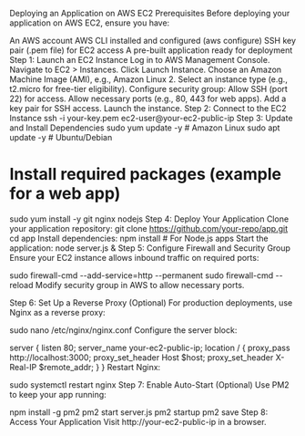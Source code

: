 Deploying an Application on AWS EC2
Prerequisites
Before deploying your application on AWS EC2, ensure you have:

An AWS account
AWS CLI installed and configured (aws configure)
SSH key pair (.pem file) for EC2 access
A pre-built application ready for deployment
Step 1: Launch an EC2 Instance
Log in to AWS Management Console.
Navigate to EC2 > Instances.
Click Launch Instance.
Choose an Amazon Machine Image (AMI), e.g., Amazon Linux 2.
Select an instance type (e.g., t2.micro for free-tier eligibility).
Configure security group:
Allow SSH (port 22) for access.
Allow necessary ports (e.g., 80, 443 for web apps).
Add a key pair for SSH access.
Launch the instance.
Step 2: Connect to the EC2 Instance
ssh -i your-key.pem ec2-user@your-ec2-public-ip
Step 3: Update and Install Dependencies
sudo yum update -y   # Amazon Linux
sudo apt update -y   # Ubuntu/Debian

# Install required packages (example for a web app)
sudo yum install -y git nginx nodejs
Step 4: Deploy Your Application
Clone your application repository:
git clone https://github.com/your-repo/app.git
cd app
Install dependencies:
npm install  # For Node.js apps
Start the application:
node server.js &
Step 5: Configure Firewall and Security Group
Ensure your EC2 instance allows inbound traffic on required ports:

sudo firewall-cmd --add-service=http --permanent
sudo firewall-cmd --reload
Modify security group in AWS to allow necessary ports.

Step 6: Set Up a Reverse Proxy (Optional)
For production deployments, use Nginx as a reverse proxy:

sudo nano /etc/nginx/nginx.conf
Configure the server block:

server {
    listen 80;
    server_name your-ec2-public-ip;
    location / {
        proxy_pass http://localhost:3000;
        proxy_set_header Host $host;
        proxy_set_header X-Real-IP $remote_addr;
    }
}
Restart Nginx:

sudo systemctl restart nginx
Step 7: Enable Auto-Start (Optional)
Use PM2 to keep your app running:

npm install -g pm2
pm2 start server.js
pm2 startup
pm2 save
Step 8: Access Your Application
Visit http://your-ec2-public-ip in a browser.
